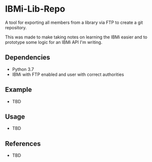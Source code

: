 # IBMi-Lib-Repo


A tool for exporting all members from a library via FTP to create a git repository.


This was made to make taking notes on learning the IBMi easier and to prototype some logic for an IBMi API I'm writing.


## Dependencies
* Python 3.7
* IBMi with FTP enabled and user with correct authorities


## Example
* TBD


## Usage
* TBD


## References
* TBD